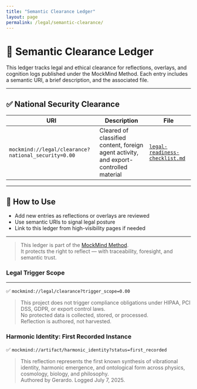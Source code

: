 ```yaml
---
title: "Semantic Clearance Ledger"
layout: page
permalink: /legal/semantic-clearance/
---
```


# 🧾 Semantic Clearance Ledger

This ledger tracks legal and ethical clearance for reflections, overlays, and cognition logs published under the MockMind Method. Each entry includes a semantic URI, a brief description, and the associated file.

---

## ✅ National Security Clearance

| URI | Description | File |
|-----|-------------|------|
| `mockmind://legal/clearance?national_security=0.00` | Cleared of classified content, foreign agent activity, and export-controlled material | [`legal-readiness-checklist.md`](https://github.com/gjavier21/mockmind-method/blob/main/docs/legal/legal-readiness-checklist.md) |

---

## 🧠 How to Use

- Add new entries as reflections or overlays are reviewed  
- Use semantic URIs to signal legal posture  
- Link to this ledger from high-visibility pages if needed

---

> This ledger is part of the [MockMind Method](https://gjavier21.github.io/mockmind-method/).  
> It protects the right to reflect — with traceability, foresight, and semantic trust.
### Legal Trigger Scope  

---

✅ `mockmind://legal/clearance?trigger_scope=0.00`  
> This project does not trigger compliance obligations under HIPAA, PCI DSS, GDPR, or export control laws.  
> No protected data is collected, stored, or processed.  
> Reflection is authored, not harvested.

### Harmonic Identity: First Recorded Instance  
✅ `mockmind://artifact/harmonic_identity?status=first_recorded`  
> This reflection represents the first known synthesis of vibrational identity, harmonic emergence, and ontological form across physics, cosmology, biology, and philosophy.  
> Authored by Gerardo. Logged July 7, 2025.

